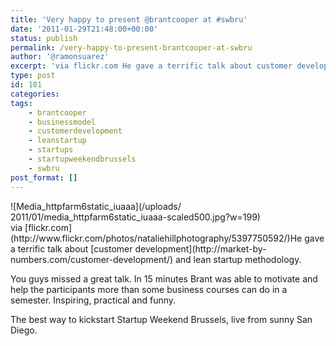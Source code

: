 ```yaml
---
title: 'Very happy to present @brantcooper at #swbru'
date: '2011-01-29T21:48:00+00:00'
status: publish
permalink: /very-happy-to-present-brantcooper-at-swbru
author: '@ramonsuarez'
excerpt: 'via flickr.com He gave a terrific talk about customer development and lean startup methodology. You guys missed a great talk. In 15 minutes Brant was able to motivate and help the participants more than some business courses can do in a semester. ...'
type: post
id: 101
categories:
tags:
    - brantcooper
    - businessmodel
    - customerdevelopment
    - leanstartup
    - startups
    - startupweekendbrussels
    - swbru
post_format: []
---
```

<div class="p_embed p_image_embed">![Media_httpfarm6static_iuaaa](/uploads/
2011/01/media_httpfarm6static_iuaaa-scaled500.jpg?w=199)</div>via [flickr.com](http://www.flickr.com/photos/nataliehillphotography/5397750592/)</div>He gave a terrific talk about [customer development](http://market-by-numbers.com/customer-development/) and lean startup methodology.

You guys missed a great talk. In 15 minutes Brant was able to motivate and help the participants more than some business courses can do in a semester. Inspiring, practical and funny.

The best way to kickstart Startup Weekend Brussels, live from sunny San Diego.

</div>